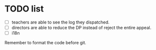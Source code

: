 # TODO list

- [ ] teachers are able to see the log they dispatched.
- [ ] directors are able to reduce the DP instead of reject the entire appeal.
- [ ] i18n

Remember to format the code before git.